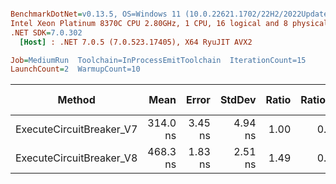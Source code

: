 ``` ini

BenchmarkDotNet=v0.13.5, OS=Windows 11 (10.0.22621.1702/22H2/2022Update/SunValley2), VM=Hyper-V
Intel Xeon Platinum 8370C CPU 2.80GHz, 1 CPU, 16 logical and 8 physical cores
.NET SDK=7.0.302
  [Host] : .NET 7.0.5 (7.0.523.17405), X64 RyuJIT AVX2

Job=MediumRun  Toolchain=InProcessEmitToolchain  IterationCount=15  
LaunchCount=2  WarmupCount=10  

```
|                   Method |     Mean |   Error |  StdDev | Ratio | RatioSD |   Gen0 | Allocated | Alloc Ratio |
|------------------------- |---------:|--------:|--------:|------:|--------:|-------:|----------:|------------:|
| ExecuteCircuitBreaker_V7 | 314.0 ns | 3.45 ns | 4.94 ns |  1.00 |    0.00 | 0.0200 |     504 B |        1.00 |
| ExecuteCircuitBreaker_V8 | 468.3 ns | 1.83 ns | 2.51 ns |  1.49 |    0.03 | 0.0010 |      32 B |        0.06 |
